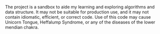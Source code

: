The project is a sandbox to aide my learning and exploring algorithms and data
structure. It may not be suitable for production use, and it may not contain
idiomatic, efficient, or correct code. Use of this code may cause Unicorn
Tongue, Heffalump Syndrome, or any of the diseases of the lower mendian chakra.

